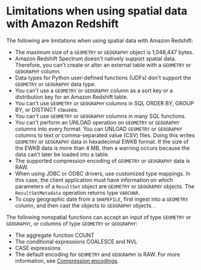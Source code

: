 # Limitations when using spatial data with Amazon Redshift<a name="spatial-limitations"></a>

The following are limitations when using spatial data with Amazon Redshift: 
+ The maximum size of a `GEOMETRY` or `GEOGRAPHY` object is 1,048,447 bytes\. 
+ Amazon Redshift Spectrum doesn't natively support spatial data\. Therefore, you can't create or alter an external table with a `GEOMETRY` or `GEOGRAPHY` column\. 
+ Data types for Python user\-defined functions \(UDFs\) don't support the `GEOMETRY` or `GEOGRAPHY` data type\. 
+ You can't use a `GEOMETRY` or `GEOGRAPHY` column as a sort key or a distribution key for an Amazon Redshift table\. 
+ You can't use `GEOMETRY` or `GEOGRAPHY` columns in SQL ORDER BY, GROUP BY, or DISTINCT clauses\. 
+ You can't use `GEOMETRY` or `GEOGRAPHY` columns in many SQL functions\. 
+ You can't perform an UNLOAD operation on `GEOMETRY` or `GEOGRAPHY` columns into every format\. You can UNLOAD `GEOMETRY` or `GEOGRAPHY` columns to text or comma\-separated value \(CSV\) files\. Doing this writes `GEOMETRY` or `GEOGRAPHY` data in hexadecimal EWKB format\. If the size of the EWKB data is more than 4 MB, then a warning occurs because the data can't later be loaded into a table\. 
+ The supported compression encoding of `GEOMETRY` or `GEOGRAPHY` data is RAW\. 
+ When using JDBC or ODBC drivers, use customized type mappings\. In this case, the client application must have information on which parameters of a `ResultSet` object are `GEOMETRY` or `GEOGRAPHY` objects\. The `ResultSetMetadata` operation returns type `VARCHAR`\. 
+ To copy geographic date from a `SHAPEFILE`, first ingest into a `GEOMETRY` column, and then cast the objects to `GEOGRAPHY` objects\. \.

The following nonspatial functions can accept an input of type `GEOMETRY` or `GEOGRAPHY`, or columns of type `GEOMETRY` or `GEOGRAPHY`:
+ The aggregate function COUNT
+ The conditional expressions COALESCE and NVL
+ CASE expressions
+ The default encoding for `GEOMETRY` and `GEOGRAPHY` is RAW\. For more information, see [Compression encodings](c_Compression_encodings.md)\.
